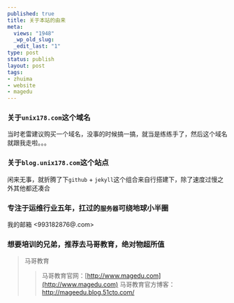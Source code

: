 ```yaml
--- 
published: true
title: 关于本站的由来
meta: 
  views: "1948"
  _wp_old_slug: 
  _edit_last: "1"
type: post
status: publish
layout: post
tags: 
- zhuima
- website
- magedu
---
```


### **关于`unix178.com`这个域名**

当时老雷建议购买一个域名，没事的时候搞一搞，就当是练练手了，然后这个域名就跟我走啦。。。

### **关于`blog.unix178.com`这个站点**

闲来无事，就折腾了下`github` + `jekyll`这个组合来自行搭建下，除了速度过慢之外其他都还凑合

### **专注于运维行业五年，扛过的`服务器`可绕地球小半圈**

我的邮箱 <993182876@.com>


### **想要培训的兄弟，推荐去马哥教育，绝对物超所值**

> 马哥教育
>> 马哥教育官网：[http://www.magedu.com](http://www.magedu.com)
>> 马哥教育官方博客：<http://mageedu.blog.51cto.com/>




